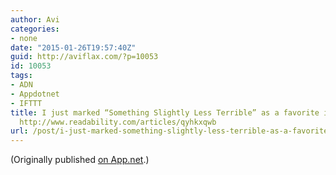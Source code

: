 ```yaml
---
author: Avi
categories:
- none
date: "2015-01-26T19:57:40Z"
guid: http://aviflax.com/?p=10053
id: 10053
tags:
- ADN
- Appdotnet
- IFTTT
title: I just marked “Something Slightly Less Terrible” as a favorite in Readability.
  http://www.readability.com/articles/qyhkxqwb
url: /post/i-just-marked-something-slightly-less-terrible-as-a-favorite-in-readability-httpwww-readability-comarticlesqyhkxqwb/
---
```

(Originally published [on App.net](http://alpha.app.net/aviflax/post/49779272).)